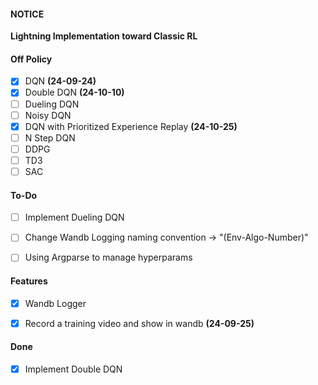 #### NOTICE
<b>Lightning Implementation toward Classic RL</b>

#### Off Policy
- [x] DQN **(24-09-24)**
- [x] Double DQN **(24-10-10)**
- [ ] Dueling DQN
- [ ] Noisy DQN
- [x] DQN with Prioritized Experience Replay **(24-10-25)**
- [ ] N Step DQN
- [ ] DDPG
- [ ] TD3
- [ ] SAC

#### To-Do
- [ ] Implement Dueling DQN
- [ ] Change Wandb Logging naming convention -> "(Env-Algo-Number)"
- [ ] Using Argparse to manage hyperparams


#### Features
- [x] Wandb Logger
- [x] Record a training video and show in wandb **(24-09-25)**


#### Done
- [X] Implement Double DQN
